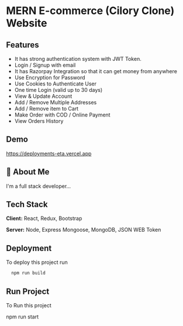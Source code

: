 # MERN E-commerce (Cilory Clone) Website

## Features

- It has strong authentication system with JWT Token.
- Login / Signup with email
- It has Razorpay Integration so that it can get money from anywhere
- Use Encryption for Password
- Use Cookies to Authenticate User
- One time Login (valid up to 30 days)
- View & Update Account
- Add / Remove Multiple Addresses
- Add / Remove item to Cart
- Make Order with COD / Online Payment
- View Orders History

## Demo

https://deployments-eta.vercel.app

## 🚀 About Me

I'm a full stack developer...

## Tech Stack

**Client:** React, Redux, Bootstrap

**Server:** Node, Express Mongoose, MongoDB, JSON WEB Token

## Deployment

To deploy this project run

```bash
  npm run build
```

## Run Project

To Run this project

npm run start
